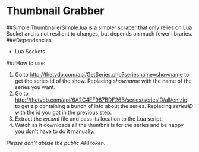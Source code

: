 # Thumbnail Grabber
##Simple
ThumbnailerSimple.lua is a simpler scraper that only relies on Lua Socket and is not resilient to changes, but depends on much fewer libraries.
###Dependencies
* Lua Sockets

###How to use:
1. Go to http://thetvdb.com/api/GetSeries.php?seriesname=showname to get the series id of the show.
 Replacing *showname* with the name of the series you want.
2. Go to http://thetvdb.com/api/6A2C4EF987BDF26B/series/seriesID/all/en.zip to get zip containing a bunch of info about the series.
 Replacing *seriesID* with the id you got in the previous step.
3. Extract the *en.xml* file and pass its location to the Lua script.
4. Watch as it downloads all the thumbnails for the series and be happy you don't have to do it manually.


*Please don't abuse the public API token.*
